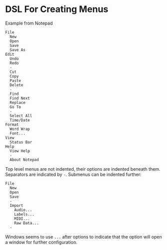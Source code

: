 DSL For Creating Menus
======================

Example from Notepad

    File
      New
      Open
      Save
      Save As
    Edit
      Undo
      Redo
      -
      Cut
      Copy
      Paste
      Delete
      -
      Find
      Find Next
      Replace
      Go To
      -
      Select All
      Time/Date
    Format
      Word Wrap
      Font...
    View
      Status Bar
    Help
      View Help
      -
      About Notepad

Top level menus are not indented, their options are indented beneath them.
Separators are indicated by `-`. Submenus can be indented further:

    File
      New
      Open
      Save
      -
      Import
        Audio...
        Labels...
        MIDI...
        Raw Data...
      -

Windows seems to use `...` after options to indicate that the option will open
a window for further configuration.
